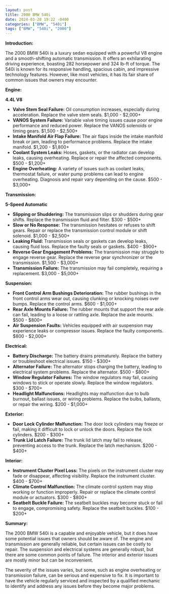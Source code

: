 ```yaml
---
layout: post
title: 2000 BMW 540i
date: 2024-03-28 19:22 -0400
categories: ["BMW", "540i"]
tags: ["BMW", "540i", "2000"]
---
```

**Introduction:**

The 2000 BMW 540i is a luxury sedan equipped with a powerful V8 engine and a smooth-shifting automatic transmission. It offers an exhilarating driving experience, boasting 282 horsepower and 324 lb-ft of torque. The 540i is known for its responsive handling, spacious cabin, and impressive technology features. However, like most vehicles, it has its fair share of common issues that owners may encounter.

**Engine:**

**4.4L V8**

* **Valve Stem Seal Failure:** Oil consumption increases, especially during acceleration. Replace the valve stem seals. $1,000 - $2,000+
* **VANOS System Failure:** Variable valve timing issues cause poor engine performance and reduced power. Replace the VANOS solenoids or timing gears. $1,500 - $2,500+
* **Intake Manifold Air Flap Failure:** The air flaps inside the intake manifold break or jam, leading to performance problems. Replace the intake manifold. $1,200 - $1,800+
* **Coolant System Leaks:** Hoses, gaskets, or the radiator can develop leaks, causing overheating. Replace or repair the affected components. $500 - $1,200+
* **Engine Overheating:** A variety of issues such as coolant leaks, thermostat failure, or water pump problems can lead to engine overheating. Diagnosis and repair vary depending on the cause. $500 - $3,000+

**Transmission:**

**5-Speed Automatic**

* **Slipping or Shuddering:** The transmission slips or shudders during gear shifts. Replace the transmission fluid and filter. $300 - $500+
* **Slow or No Response:** The transmission hesitates or refuses to shift gears. Repair or replace the transmission control module or shift solenoid. $1,000 - $2,500+
* **Leaking Fluid:** Transmission seals or gaskets can develop leaks, causing fluid loss. Replace the faulty seals or gaskets. $400 - $900+
* **Reverse Gear Engagement Problems:** The transmission may struggle to engage reverse gear. Replace the reverse gear synchronizer or the transmission. $1,500 - $3,000+
* **Transmission Failure:** The transmission may fail completely, requiring a replacement. $3,000 - $5,000+

**Suspension:**

* **Front Control Arm Bushings Deterioration:** The rubber bushings in the front control arms wear out, causing clunking or knocking noises over bumps. Replace the control arms. $600 - $1,000+
* **Rear Axle Mounts Failure:** The rubber mounts that support the rear axle can fail, leading to a loose or rattling axle. Replace the axle mounts. $500 - $800+
* **Air Suspension Faults:** Vehicles equipped with air suspension may experience leaks or compressor issues. Replace the faulty components. $800 - $2,000+

**Electrical:**

* **Battery Discharge:** The battery drains prematurely. Replace the battery or troubleshoot electrical issues. $150 - $300+
* **Alternator Failure:** The alternator stops charging the battery, leading to electrical system problems. Replace the alternator. $500 - $800+
* **Window Regulator Failures:** The window regulators may fail, causing windows to stick or operate slowly. Replace the window regulators. $300 - $700+
* **Headlight Malfunctions:** Headlights may malfunction due to bulb burnout, ballast issues, or wiring problems. Replace the bulbs, ballasts, or repair the wiring. $200 - $1,000+

**Exterior:**

* **Door Lock Cylinder Malfunction:** The door lock cylinders may freeze or fail, making it difficult to lock or unlock the doors. Replace the lock cylinders. $200 - $300+
* **Trunk Lid Latch Failure:** The trunk lid latch may fail to release, preventing access to the trunk. Replace the latch mechanism. $200 - $400+

**Interior:**

* **Instrument Cluster Pixel Loss:** The pixels on the instrument cluster may fade or disappear, affecting visibility. Replace the instrument cluster. $400 - $700+
* **Climate Control Malfunction:** The climate control system may stop working or function improperly. Repair or replace the climate control module or actuators. $300 - $800+
* **Seatbelt Buckle Failure:** The seatbelt buckles may become stuck or fail to engage, compromising safety. Replace the seatbelt buckles. $100 - $200+

**Summary:**

The 2000 BMW 540i is a capable and enjoyable vehicle, but it does have some potential issues that owners should be aware of. The engine and transmission are generally reliable, but certain issues can be costly to repair. The suspension and electrical systems are generally robust, but there are some common points of failure. The interior and exterior issues are mostly minor but can be inconvenient.

The severity of the issues varies, but some, such as engine overheating or transmission failure, can be serious and expensive to fix. It is important to have the vehicle regularly serviced and inspected by a qualified mechanic to identify and address any issues before they become major problems.

